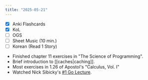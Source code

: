 ```yaml
---
title: "2025-05-21"
---
```


- [x] Anki Flashcards
- [x] KoL
- [ ] OGS
- [ ] Sheet Music (10 min.)
- [ ] Korean (Read 1 Story)

* Finished chapter 11 exercises in "The Science of Programming".
* Brief introduction to [[caches|caching]].
* Most exercises in 1.26 of Apostol's "Calculus, Vol. I"
* Watched Nick Sibicky's [#1 Go Lecture](https://www.youtube.com/watch?v=6eOZjn0xQdo).
